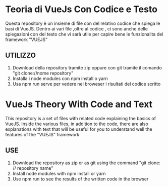 # Teoria di VueJs Con Codice e Testo
Questa repository è un insieme di file con del relativo codice che spiega le basi di VueJS. 
Dentro ai vari file ,oltre al codice , ci sono anche delle spiegazioni con del testo che vi sarà utile per capire bene
le funzionalita del framework "VUEJS"

## UTILIZZO
1. Download della repository tramite zip oppure con git tramite il comando "git clone://nome repository" 
2. Installa i node modules con npm install o yarn
3. Usa npm run serve per vedere nel broweser i risultati del codice scritto

# VueJs Theory With Code and Text
This repository is a set of files with related code explaining the basics of VueJS.
Inside the various files, in addition to the code, there are also explanations with text that will be useful for you to understand well
the features of the "VUEJS" framework

## USE
1. Download the repository as zip or as git using the command "git clone: // repository name"
2. Install node modules with npm install or yarn
3. Use npm run to see the results of the written code in the browser